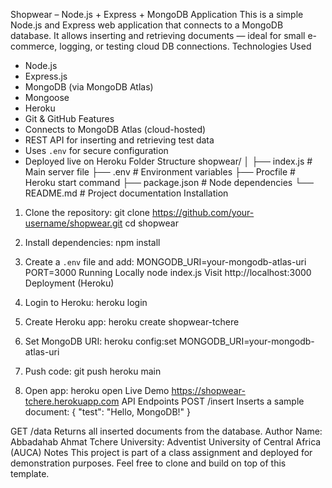 Shopwear – Node.js + Express + MongoDB Application
This is a simple Node.js and Express web application that connects to a MongoDB database. It allows inserting and retrieving documents — ideal for small e-commerce, logging, or testing cloud DB connections.
Technologies Used
- Node.js
- Express.js
- MongoDB (via MongoDB Atlas)
- Mongoose
- Heroku
- Git & GitHub
Features
- Connects to MongoDB Atlas (cloud-hosted)
- REST API for inserting and retrieving test data
- Uses `.env` for secure configuration
- Deployed live on Heroku
Folder Structure
shopwear/
│
├── index.js           # Main server file
├── .env               # Environment variables
├── Procfile           # Heroku start command
├── package.json       # Node dependencies
└── README.md          # Project documentation
Installation
1. Clone the repository:
git clone https://github.com/your-username/shopwear.git
cd shopwear

2. Install dependencies:
npm install

3. Create a `.env` file and add:
MONGODB_URI=your-mongodb-atlas-uri
PORT=3000
Running Locally
node index.js
Visit http://localhost:3000
Deployment (Heroku)
1. Login to Heroku:
heroku login

2. Create Heroku app:
heroku create shopwear-tchere

3. Set MongoDB URI:
heroku config:set MONGODB_URI=your-mongodb-atlas-uri

4. Push code:
git push heroku main

5. Open app:
heroku open
Live Demo
https://shopwear-tchere.herokuapp.com
API Endpoints
POST /insert
Inserts a sample document:
{
  "test": "Hello, MongoDB!"
}

GET /data
Returns all inserted documents from the database.
Author
Name: Abbadahab Ahmat Tchere
University: Adventist University of Central Africa (AUCA)
Notes
This project is part of a class assignment and deployed for demonstration purposes.
Feel free to clone and build on top of this template.
